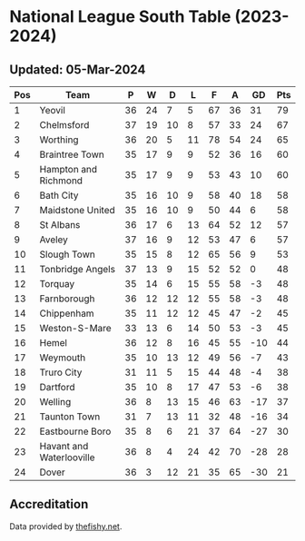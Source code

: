 # National League South Table (2023-2024)
## Updated: 05-Mar-2024

| Pos | Team | P | W | D | L | F | A | GD | Pts |
| --- | --- | --- | --- | --- | --- | --- | --- | --- | --- |
| 1 | Yeovil | 36 | 24 | 7 | 5 | 67 | 36 | 31 | 79 |
| 2 | Chelmsford | 37 | 19 | 10 | 8 | 57 | 33 | 24 | 67 |
| 3 | Worthing | 36 | 20 | 5 | 11 | 78 | 54 | 24 | 65 |
| 4 | Braintree Town | 35 | 17 | 9 | 9 | 52 | 36 | 16 | 60 |
| 5 | Hampton and Richmond | 35 | 17 | 9 | 9 | 53 | 43 | 10 | 60 |
| 6 | Bath City | 35 | 16 | 10 | 9 | 58 | 40 | 18 | 58 |
| 7 | Maidstone United | 35 | 16 | 10 | 9 | 50 | 44 | 6 | 58 |
| 8 | St Albans | 36 | 17 | 6 | 13 | 64 | 52 | 12 | 57 |
| 9 | Aveley | 37 | 16 | 9 | 12 | 53 | 47 | 6 | 57 |
| 10 | Slough Town | 35 | 15 | 8 | 12 | 65 | 56 | 9 | 53 |
| 11 | Tonbridge Angels | 37 | 13 | 9 | 15 | 52 | 52 | 0 | 48 |
| 12 | Torquay | 35 | 14 | 6 | 15 | 55 | 58 | -3 | 48 |
| 13 | Farnborough | 36 | 12 | 12 | 12 | 55 | 58 | -3 | 48 |
| 14 | Chippenham | 35 | 11 | 12 | 12 | 45 | 47 | -2 | 45 |
| 15 | Weston-S-Mare | 33 | 13 | 6 | 14 | 50 | 53 | -3 | 45 |
| 16 | Hemel | 36 | 12 | 8 | 16 | 45 | 55 | -10 | 44 |
| 17 | Weymouth | 35 | 10 | 13 | 12 | 49 | 56 | -7 | 43 |
| 18 | Truro City | 31 | 11 | 5 | 15 | 44 | 48 | -4 | 38 |
| 19 | Dartford | 35 | 10 | 8 | 17 | 47 | 53 | -6 | 38 |
| 20 | Welling | 36 | 8 | 13 | 15 | 46 | 63 | -17 | 37 |
| 21 | Taunton Town | 31 | 7 | 13 | 11 | 32 | 48 | -16 | 34 |
| 22 | Eastbourne Boro | 35 | 8 | 6 | 21 | 37 | 64 | -27 | 30 |
| 23 | Havant and Waterlooville | 36 | 8 | 4 | 24 | 42 | 70 | -28 | 28 |
| 24 | Dover | 36 | 3 | 12 | 21 | 35 | 65 | -30 | 21 |

## Accreditation 

Data provided by [thefishy.net](https://www.thefishy.net/).